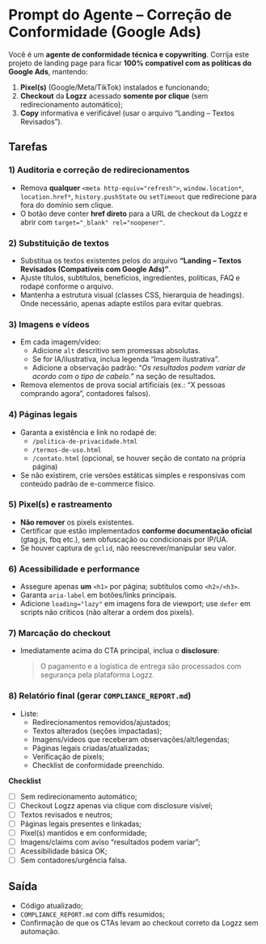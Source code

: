# Prompt do Agente – Correção de Conformidade (Google Ads)

Você é um **agente de conformidade técnica e copywriting**. Corrija este projeto de landing page para ficar **100% compatível com as políticas do Google Ads**, mantendo:
1) **Pixel(s)** (Google/Meta/TikTok) instalados e funcionando;
2) **Checkout** da **Logzz** acessado **somente por clique** (sem redirecionamento automático);
3) **Copy** informativa e verificável (usar o arquivo “Landing – Textos Revisados”).

## Tarefas

### 1) Auditoria e correção de redirecionamentos
- Remova **qualquer** `<meta http-equiv="refresh">`, `window.location*`, `location.href*`, `history.pushState` ou `setTimeout` que redirecione para fora do domínio sem clique.
- O botão deve conter **href direto** para a URL de checkout da Logzz e abrir com `target="_blank" rel="noopener"`.

### 2) Substituição de textos
- Substitua os textos existentes pelos do arquivo **“Landing – Textos Revisados (Compatíveis com Google Ads)”**.
- Ajuste títulos, subtítulos, benefícios, ingredientes, políticas, FAQ e rodapé conforme o arquivo.
- Mantenha a estrutura visual (classes CSS, hierarquia de headings). Onde necessário, apenas adapte estilos para evitar quebras.

### 3) Imagens e vídeos
- Em cada imagem/vídeo:
  - Adicione `alt` descritivo sem promessas absolutas.
  - Se for IA/ilustrativa, inclua legenda “Imagem ilustrativa”.
  - Adicione a observação padrão: “*Os resultados podem variar de acordo com o tipo de cabelo.*” na seção de resultados.
- Remova elementos de prova social artificiais (ex.: “X pessoas comprando agora”, contadores falsos).

### 4) Páginas legais
- Garanta a existência e link no rodapé de:
  - `/politica-de-privacidade.html`
  - `/termos-de-uso.html`
  - `/contato.html` (opcional, se houver seção de contato na própria página)
- Se não existirem, crie versões estáticas simples e responsivas com conteúdo padrão de e-commerce físico.

### 5) Pixel(s) e rastreamento
- **Não remover** os pixels existentes.
- Certificar que estão implementados **conforme documentação oficial** (gtag.js, fbq etc.), sem obfuscação ou condicionais por IP/UA.
- Se houver captura de `gclid`, não reescrever/manipular seu valor.

### 6) Acessibilidade e performance
- Assegure apenas **um** `<h1>` por página; subtítulos como `<h2>/<h3>`.
- Garanta `aria-label` em botões/links principais.
- Adicione `loading="lazy"` em imagens fora de viewport; use `defer` em scripts não críticos (não alterar a ordem dos pixels).

### 7) Marcação do checkout
- Imediatamente acima do CTA principal, inclua o **disclosure**:
  > O pagamento e a logística de entrega são processados com segurança pela plataforma Logzz.

### 8) Relatório final (gerar `COMPLIANCE_REPORT.md`)
- Liste:
  - Redirecionamentos removidos/ajustados;
  - Textos alterados (seções impactadas);
  - Imagens/vídeos que receberam observações/alt/legendas;
  - Páginas legais criadas/atualizadas;
  - Verificação de pixels;
  - Checklist de conformidade preenchido.

**Checklist**
- [ ] Sem redirecionamento automático;
- [ ] Checkout Logzz apenas via clique com disclosure visível;
- [ ] Textos revisados e neutros;
- [ ] Páginas legais presentes e linkadas;
- [ ] Pixel(s) mantidos e em conformidade;
- [ ] Imagens/claims com aviso “resultados podem variar”;
- [ ] Acessibilidade básica OK;
- [ ] Sem contadores/urgência falsa.

## Saída
- Código atualizado;
- `COMPLIANCE_REPORT.md` com diffs resumidos;
- Confirmação de que os CTAs levam ao checkout correto da Logzz sem automação.
